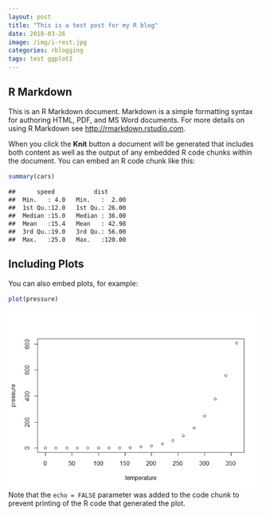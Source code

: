 ```yaml
---
layout: post
title: "This is a test post for my R blog"
date: 2018-03-26
image: /img/i-rest.jpg
categories: rblogging
tags: test ggplot2
---
```


R Markdown
----------
This is an R Markdown document. Markdown is a simple formatting syntax for authoring HTML, PDF, and MS Word documents. For more details on using R Markdown see <http://rmarkdown.rstudio.com>.

When you click the **Knit** button a document will be generated that includes both content as well as the output of any embedded R code chunks within the document. You can embed an R code chunk like this:

``` r
summary(cars)
```

    ##      speed           dist       
    ##  Min.   : 4.0   Min.   :  2.00  
    ##  1st Qu.:12.0   1st Qu.: 26.00  
    ##  Median :15.0   Median : 36.00  
    ##  Mean   :15.4   Mean   : 42.98  
    ##  3rd Qu.:19.0   3rd Qu.: 56.00  
    ##  Max.   :25.0   Max.   :120.00

Including Plots
---------------

You can also embed plots, for example:

``` r
plot(pressure)
```
![blobdidu](https://github.com/StephanWensel/flexible-jekyll/blob/gh-pages/assets/img/pressure-1.png?raw=true)
Note that the `echo = FALSE` parameter was added to the code chunk to prevent printing of the R code that generated the plot.
